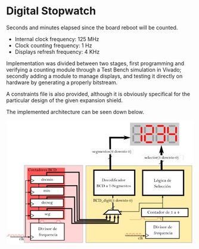 # Digital Stopwatch

Seconds and minutes elapsed since the board reboot will be counted.

- Internal clock frequency: 125 MHz
- Clock counting frequency: 1 Hz
- Displays refresh frequency: 4 KHz

Implementation was divided between two stages, first programming and verifying a counting module through a Test Bench simulation in Vivado; 
secondly adding a module to manage displays, and testing it directly on hardware by generating a properly bitstream.

A constraints file is also provided, although it is obviously specifical for the particular design of the given expansion shield.

The implemented architecture can be seen down below.

![Reloj digital.](img/clock.png)
